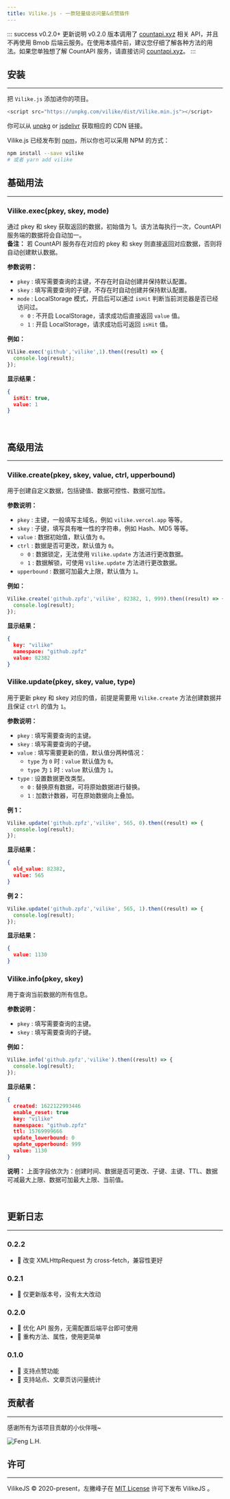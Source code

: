 ```yaml
---
title: Vilike.js - 一款轻量级访问量&点赞插件
---
```


::: success v0.2.0+ 更新说明
 v0.2.0 版本调用了 [countapi.xyz](https://countapi.xyz/) 相关 API，并且不再使用 Bmob 后端云服务。在使用本插件前，建议您仔细了解各种方法的用法。如果您单独想了解 CountAPI 服务，请直接访问 [countapi.xyz](https://countapi.xyz/)。
:::

## 安装
---

把 `Vilike.js` 添加进你的项目。

```js
<script src="https://unpkg.com/vilike/dist/Vilike.min.js"></script>
```

你可以从 [unpkg](https://unpkg.com/vilike/) or [jsdelivr](https://cdn.jsdelivr.net/gh/zpfz/Vilike.js/dist/) 获取相应的 CDN 链接。

Vilike.js 已经发布到 [npm](https://www.npmjs.com/package/vilike)，所以你也可以采用 NPM 的方式：  

```sh
npm install --save vilike
# 或者 yarn add vilike
```

## 基础用法
---
### Vilike.exec(pkey, skey, mode)  

通过 pkey 和 skey 获取返回的数据，初始值为 1。该方法每执行一次，CountAPI 服务端的数据将会自动加一。  
**备注：** 若 CountAPI 服务存在对应的 pkey 和 skey 则直接返回对应数据，否则将自动创建默认数据。

**参数说明：** 
- `pkey` : 填写需要查询的主键，不存在时自动创建并保持默认配置。
- `skey` : 填写需要查询的子键，不存在时自动创建并保持默认配置。
- `mode` : LocalStorage 模式，开启后可以通过 `isHit` 判断当前浏览器是否已经访问过。
  - `0` : 不开启 LocalStorage，请求成功后直接返回 `value` 值。
  - `1` : 开启 LocalStorage，请求成功后可返回 `isHit` 值。

**例如：**

```js
Vilike.exec('github','vilike',1).then((result) => {
  console.log(result);
});
```
**显示结果：**
```json
{
  isHit: true,
  value: 1
}
```
<br/>

## 高级用法  
---
### Vilike.create(pkey, skey, value, ctrl, upperbound)  
用于创建自定义数据，包括键值、数据可控性、数据可加性。

**参数说明：** 
- `pkey` : 主键，一般填写主域名，例如 `vilike.vercel.app` 等等。
- `skey` : 子键，填写具有唯一性的字符串，例如 Hash、MD5 等等。
- `value` : 数据初始值，默认值为 `0`。
- `ctrl` : 数据是否可更改，默认值为 `0`。
  - `0` : 数据锁定，无法使用 `Vilike.update` 方法进行更改数据。
  - `1` : 数据解锁，可使用 `Vilike.update` 方法进行更改数据。
- `upperbound` : 数据可加最大上限，默认值为 `1`。

**例如：**

```js
Vilike.create('github.zpfz','vilike', 82382, 1, 999).then((result) => {
  console.log(result);
});
```
**显示结果：**
```json
{
  key: "vilike"
  namespace: "github.zpfz"
  value: 82382
}
```

### Vilike.update(pkey, skey, value, type)
用于更新 pkey 和 skey 对应的值，前提是需要用 `Vilike.create` 方法创建数据并且保证 `ctrl` 的值为 `1`。

**参数说明：** 
- `pkey` : 填写需要查询的主键。
- `skey` : 填写需要查询的子键。
- `value` : 填写需要更新的值，默认值分两种情况：
  - `type` 为 `0` 时 : `value` 默认值为 `0`。
  - `type` 为 `1` 时 : `value` 默认值为 `1`。
- `type` : 设置数据更改类型。
  - `0` : 替换原有数据，可将原始数据进行替换。
  - `1` : 加数计数器，可在原始数据向上叠加。

**例 1：**

```js
Vilike.update('github.zpfz','vilike', 565, 0).then((result) => {
  console.log(result);
});
```

**显示结果：**
```json
{
  old_value: 82382,
  value: 565
}
```
**例 2：**

```js
Vilike.update('github.zpfz','vilike', 565, 1).then((result) => {
  console.log(result);
});
```

**显示结果：**
```json
{
  value: 1130
}
```
### Vilike.info(pkey, skey)
用于查询当前数据的所有信息。

**参数说明：** 
- `pkey` : 填写需要查询的主键。
- `skey` : 填写需要查询的子键。

**例如：**
```js
Vilike.info('github.zpfz','vilike').then((result) => {
  console.log(result);
});
```

**显示结果：**
```json
{
  created: 1622122993446
  enable_reset: true
  key: "vilike"
  namespace: "github.zpfz"
  ttl: 15769999666
  update_lowerbound: 0
  update_upperbound: 999
  value: 1130
}
```
**说明：** 上面字段依次为：创建时间、数据是否可更改、子键、主键、TTL、数据可减最大上限、数据可加最大上限、当前值。


<br/>

## 更新日志
---
### 0.2.2
- 🌟 改变 XMLHttpRequest 为 cross-fetch，兼容性更好

### 0.2.1
  - 📢 仅更新版本号，没有太大改动

### 0.2.0
  - 🌟 优化 API 服务，无需配置后端平台即可使用
  - 🌟 重构方法、属性，使用更简单

### 0.1.0
  - 🌟 支持点赞功能
  - 🌟 支持站点、文章页访问量统计

## 贡献者
---
感谢所有为该项目贡献的小伙伴哦~

![Feng L.H.](https://avatars2.githubusercontent.com/u/49757965?s=60&v=4)


## 许可
---
VilikeJS © 2020-present，左撇峰子在 [MIT License](https://mit-license.org/) 许可下发布 VilikeJS 。